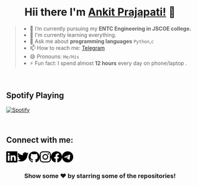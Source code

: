 
<div align="center">

# **Hii there I'm [Ankit Prajapati!][github]** 👋
 
</div>

> - 🔭 I’m currently pursuing my **ENTC Engineering in JSCOE college.**  
> - 🤣 I'm currently learning everything.  
> - 💬 Ask me about **programming languages** `Python`,`c`
> - 📫 How to reach me: [Telegram][telegram] 
> - 😄 Pronouns: `He/His`  
> - ⚡ Fun fact: I spend almost **12 hours** every day on phone/laptop .  

<br>

## **Spotify Playing**

[![Spotify](https://novatorem-spotify-nine.vercel.app/api/spotify?background_color=0d1117&border_color=ffffff)](https://open.spotify.com/user/31zhiyhixszdvykt5tjg5vwvtfri)

<br>

## **Connect with me:**

<div align="center">

[<img align="left" alt="Ankit's Linkdein" width="30px" src="./images/linkedin.svg" />][linkedin]

[<img align="left" alt="Ankit's Twitter" width="30px" src="./images/twitter.svg" />][twitter]

[<img align="left" alt="Ankit's Github" width="30px" src="./images/github.svg" />][github]

[<img align="left" alt="Ankit's Instagram" width="30px" src="./images/instagram.svg" />][instagram]

[<img align="left" alt="Ankit's Facebook" width="30px" src="./images/facebook.svg" />][facebook]

[<img align="left" alt="Ankit's Telegram" width="30px" src="./images/telegram.svg" />][telegram]
</div>

<br>
<br>

<div align="center">

### **Show some ❤️ by starring some of the repositories!**

</div>

<br>


[twitter]: https://twitter.com/MR_ANKEY
[instagram]: https://instagram.com/MR_ANKEY
[linkedin]: https://linkedin.com/in/MR-ANKEY
[github]: https://github.com/MR-ANKEY
[telegram]: https://t.me/MR_ANKEY
[facebook]: https://www.facebook.com/ankey2603
